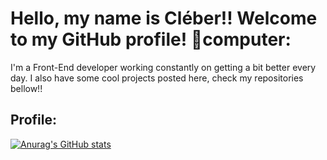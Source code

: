 ﻿# Hello, my name is Cléber!! Welcome to my GitHub profile! :clap:computer:

I'm a Front-End developer working constantly on getting a bit better every day. I also have some cool projects posted here, check my repositories bellow!! 

## Profile:
[![Anurag's GitHub stats](https://github-readme-stats.vercel.app/api?username=Cleber-Severo&show_icons=true&theme=radical )](https://github.com/anuraghazra/github-readme-stats)
